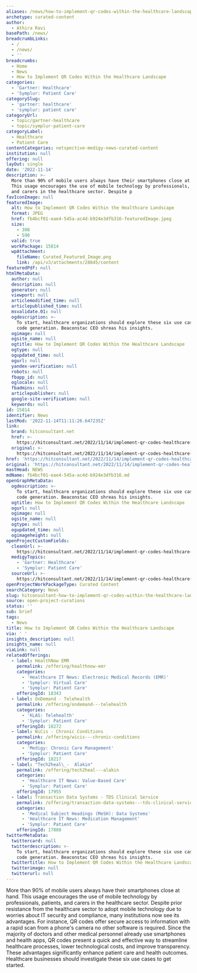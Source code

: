 ```yaml
---
aliases: /news/how-to-implement-qr-codes-within-the-healthcare-landscape
archetype: curated-content
author:
  - Athira Ravi
basePath: /news/
breadcrumbLinks:
  - /
  - /news/
  - ''
breadcrumbs:
  - Home
  - News
  - How to Implement QR Codes Within the Healthcare Landscape
categories:
  - 'Gartner: Healthcare'
  - 'Symplur: Patient Care'
categorySlug:
  - 'gartner: healthcare'
  - 'symplur: patient care'
categoryUrl:
  - topic/gartner-healthcare
  - topic/symplur-patient-care
categoryLabel:
  - Healthcare
  - Patient Care
contentCategories: netspective-medigy-news-curated-content
institution: null
offering: null
layOut: single
date: '2022-11-14'
description: >-
  More than 90% of mobile users always have their smartphones close at hand.
  This usage encourages the use of mobile technology by professionals, patients,
  and carers in the healthcare sector. Despite p
favIconImage: null
featuredImage:
  alt: How to Implement QR Codes Within the Healthcare Landscape
  format: JPEG
  href: fb4bcf01-eae4-545a-ac4d-b924e3dfb316-featuredImage.jpeg
  size:
    - 300
    - 590
  valid: true
  workPackage: 15814
  wpAttachment:
    fileName: Curated_Featured_Image.png
    link: /api/v3/attachments/28845/content
featuredPdf: null
htmlMetaData:
  author: null
  description: null
  generator: null
  viewport: null
  articlemodified_time: null
  articlepublished_time: null
  msvalidate.01: null
  ogdescription: >-
    To start, healthcare organizations should explore these six use cases for QR
    code generation. Beaconstac CEO shreas his insights.
  ogimage: null
  ogsite_name: null
  ogtitle: How to Implement QR Codes Within the Healthcare Landscape
  ogtype: null
  ogupdated_time: null
  ogurl: null
  yandex-verification: null
  robots: null
  fbapp_id: null
  oglocale: null
  fbadmins: null
  articlepublisher: null
  google-site-verification: null
  keywords: null
id: 15814
identifier: News
lastMod: '2022-11-14T11:11:26.647235Z'
link:
  brand: hitconsultant.net
  href: >-
    https://hitconsultant.net/2022/11/14/implement-qr-codes-healthcare-landscape/
  original: >-
    https://hitconsultant.net/2022/11/14/implement-qr-codes-healthcare-landscape/
href: 'https://hitconsultant.net/2022/11/14/implement-qr-codes-healthcare-landscape/'
original: 'https://hitconsultant.net/2022/11/14/implement-qr-codes-healthcare-landscape/'
mastHead: NEWS
mdName: fb4bcf01-eae4-545a-ac4d-b924e3dfb316.md
openGraphMetaData:
  ogdescription: >-
    To start, healthcare organizations should explore these six use cases for QR
    code generation. Beaconstac CEO shreas his insights.
  ogtitle: How to Implement QR Codes Within the Healthcare Landscape
  ogurl: null
  ogimage: null
  ogsite_name: null
  ogtype: null
  ogupdated_time: null
  ogimageheight: null
openProjectCustomFields:
  cleanUrl: >-
    https://hitconsultant.net/2022/11/14/implement-qr-codes-healthcare-landscape/
  medigyTopics:
    - 'Gartner: Healthcare'
    - 'Symplur: Patient Care'
  sourceUrl: >-
    https://hitconsultant.net/2022/11/14/implement-qr-codes-healthcare-landscape/
openProjectWorkPackageType: Curated Content
searchCategory: News
slug: hitconsultant-how-to-implement-qr-codes-within-the-healthcare-landscape
source: open-project-curations
status: ''
sub: brief
tags:
  - News
title: How to Implement QR Codes Within the Healthcare Landscape
via: ' '
insights_description: null
insights_name: null
viaLink: null
relatedOfferings:
  - label: HealthNow EMR
    permalink: /offering/healthnow-emr
    categories:
      - 'Healthcare IT News: Electronic Medical Records (EMR)'
      - 'Symplur: Virtual Care'
      - 'Symplur: Patient Care'
    offeringId: 18343
  - label: OnDemand - Telehealth
    permalink: /offering/ondemand---telehealth
    categories:
      - 'KLAS: Telehealth'
      - 'Symplur: Patient Care'
    offeringId: 18272
  - label: WiCis - Chronic Conditions
    permalink: /offering/wicis---chronic-conditions
    categories:
      - 'Medigy: Chronic Care Management'
      - 'Symplur: Patient Care'
    offeringId: 18217
  - label: "Tech2heal\_-  Alakin"
    permalink: /offering/tech2heal---alakin
    categories:
      - 'Healthcare IT News: Value-Based Care'
      - 'Symplur: Patient Care'
    offeringId: 17955
  - label: Transaction Data Systems - TDS Clinical Service
    permalink: /offering/transaction-data-systems---tds-clinical-service
    categories:
      - 'Medical Subject Headings (MeSH): Data Systems'
      - 'Healthcare IT News: Medication Management'
      - 'Symplur: Patient Care'
    offeringId: 17888
twitterMetaData:
  twittercard: null
  twitterdescription: >-
    To start, healthcare organizations should explore these six use cases for QR
    code generation. Beaconstac CEO shreas his insights.
  twittertitle: How to Implement QR Codes Within the Healthcare Landscape
  twitterimage: null
  twitterurl: null
---
```

<p>More than 90% of mobile users always have their smartphones close at hand. This usage encourages the use of mobile technology by professionals, patients, and carers in the healthcare sector. Despite prior resistance from the healthcare sector to adopt mobile technology due to worries about IT security and compliance, many institutions now see its advantages. For instance, QR codes offer secure access to information with a rapid scan from a phone's camera no other software is required. Since the majority of doctors and other medical personnel already use smartphones and health apps, QR codes present a quick and effective way to streamline healthcare processes, lower technological costs, and improve transparency. These advantages significantly enhance patient care and health outcomes. Healthcare businesses should investigate these six use cases to get started.</p>